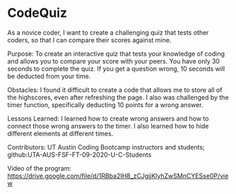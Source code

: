 # CodeQuiz
As a novice coder, I want to create a challenging quiz that tests other coders, so that I can compare their scores against mine.

Purpose: To create an interactive quiz that tests your knowledge of coding and allows you to compare your score with your peers. You have only 30 seconds to complete the quiz. If you get a question wrong, 10 seconds will be deducted from your time. 

Obstacles: I found it difficult to create a code that allows me to store all of the highscores, even after refreshing the page. I also was challenged by the timer function, specifically deducting 10 points for a wrong answer.

Lessons Learned: I learned how to create wrong answers and how to connect those wrong answers to the timer. I also learned how to hide different elements at different times. 

Contributors: UT Austin Coding Bootcamp instructors and students; github:UTA-AUS-FSF-FT-09-2020-U-C-Students

Video of the program: https://drive.google.com/file/d/1RBba2IH8_zCJgjjKlyhZwSMnCYESse0P/view

